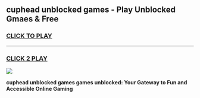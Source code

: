 
## cuphead unblocked games - Play Unblocked Gmaes & Free
<h3>
<a href="https://news.freeplayer.one?title=cuphead_unblocked_games&ref=23F">CLICK TO PLAY</a></h3>
<hr>

<h3>
<a href="https://news.freeplayer.one?title=cuphead_unblocked_games&ref=23F">CLICK 2 PLAY</a>
  
</h3>

<a href="https://news.freeplayer.one?title=cuphead_unblocked_games&ref=23F/"><img src="https://clearcache.store/games.png"></a>


**cuphead unblocked games games unblocked: Your Gateway to Fun and Accessible Online Gaming**
